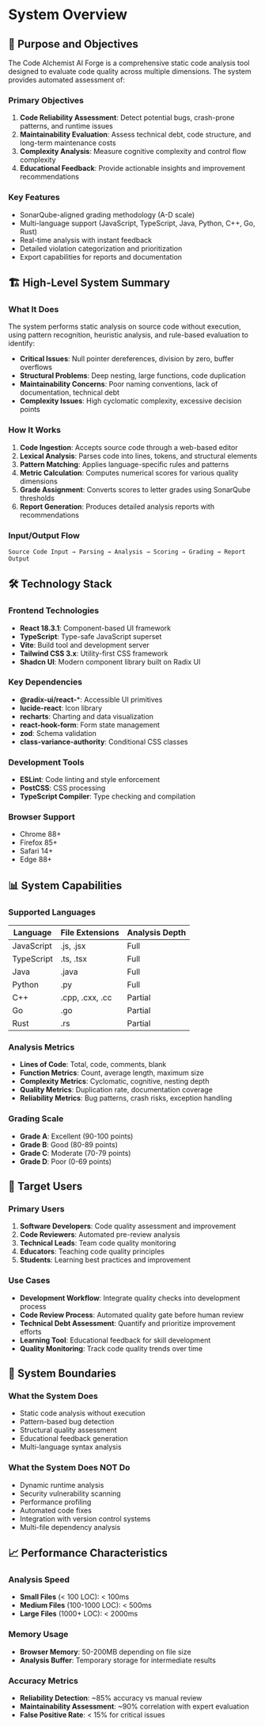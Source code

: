 
# System Overview

## 🎯 Purpose and Objectives

The Code Alchemist AI Forge is a comprehensive static code analysis tool designed to evaluate code quality across multiple dimensions. The system provides automated assessment of:

### Primary Objectives
1. **Code Reliability Assessment**: Detect potential bugs, crash-prone patterns, and runtime issues
2. **Maintainability Evaluation**: Assess technical debt, code structure, and long-term maintenance costs
3. **Complexity Analysis**: Measure cognitive complexity and control flow complexity
4. **Educational Feedback**: Provide actionable insights and improvement recommendations

### Key Features
- SonarQube-aligned grading methodology (A-D scale)
- Multi-language support (JavaScript, TypeScript, Java, Python, C++, Go, Rust)
- Real-time analysis with instant feedback
- Detailed violation categorization and prioritization
- Export capabilities for reports and documentation

## 🏗️ High-Level System Summary

### What It Does
The system performs static analysis on source code without execution, using pattern recognition, heuristic analysis, and rule-based evaluation to identify:

- **Critical Issues**: Null pointer dereferences, division by zero, buffer overflows
- **Structural Problems**: Deep nesting, large functions, code duplication
- **Maintainability Concerns**: Poor naming conventions, lack of documentation, technical debt
- **Complexity Issues**: High cyclomatic complexity, excessive decision points

### How It Works
1. **Code Ingestion**: Accepts source code through a web-based editor
2. **Lexical Analysis**: Parses code into lines, tokens, and structural elements
3. **Pattern Matching**: Applies language-specific rules and patterns
4. **Metric Calculation**: Computes numerical scores for various quality dimensions
5. **Grade Assignment**: Converts scores to letter grades using SonarQube thresholds
6. **Report Generation**: Produces detailed analysis reports with recommendations

### Input/Output Flow
```
Source Code Input → Parsing → Analysis → Scoring → Grading → Report Output
```

## 🛠️ Technology Stack

### Frontend Technologies
- **React 18.3.1**: Component-based UI framework
- **TypeScript**: Type-safe JavaScript superset
- **Vite**: Build tool and development server
- **Tailwind CSS 3.x**: Utility-first CSS framework
- **Shadcn UI**: Modern component library built on Radix UI

### Key Dependencies
- **@radix-ui/react-***: Accessible UI primitives
- **lucide-react**: Icon library
- **recharts**: Charting and data visualization
- **react-hook-form**: Form state management
- **zod**: Schema validation
- **class-variance-authority**: Conditional CSS classes

### Development Tools
- **ESLint**: Code linting and style enforcement
- **PostCSS**: CSS processing
- **TypeScript Compiler**: Type checking and compilation

### Browser Support
- Chrome 88+
- Firefox 85+
- Safari 14+
- Edge 88+

## 📊 System Capabilities

### Supported Languages
| Language | File Extensions | Analysis Depth |
|----------|----------------|----------------|
| JavaScript | .js, .jsx | Full |
| TypeScript | .ts, .tsx | Full |
| Java | .java | Full |
| Python | .py | Full |
| C++ | .cpp, .cxx, .cc | Partial |
| Go | .go | Partial |
| Rust | .rs | Partial |

### Analysis Metrics
- **Lines of Code**: Total, code, comments, blank
- **Function Metrics**: Count, average length, maximum size
- **Complexity Metrics**: Cyclomatic, cognitive, nesting depth
- **Quality Metrics**: Duplication rate, documentation coverage
- **Reliability Metrics**: Bug patterns, crash risks, exception handling

### Grading Scale
- **Grade A**: Excellent (90-100 points)
- **Grade B**: Good (80-89 points)
- **Grade C**: Moderate (70-79 points)
- **Grade D**: Poor (0-69 points)

## 🎯 Target Users

### Primary Users
1. **Software Developers**: Code quality assessment and improvement
2. **Code Reviewers**: Automated pre-review analysis
3. **Technical Leads**: Team code quality monitoring
4. **Educators**: Teaching code quality principles
5. **Students**: Learning best practices and improvement

### Use Cases
- **Development Workflow**: Integrate quality checks into development process
- **Code Review Process**: Automated quality gate before human review
- **Technical Debt Assessment**: Quantify and prioritize improvement efforts
- **Learning Tool**: Educational feedback for skill development
- **Quality Monitoring**: Track code quality trends over time

## 🔄 System Boundaries

### What the System Does
- Static code analysis without execution
- Pattern-based bug detection
- Structural quality assessment
- Educational feedback generation
- Multi-language syntax analysis

### What the System Does NOT Do
- Dynamic runtime analysis
- Security vulnerability scanning
- Performance profiling
- Automated code fixes
- Integration with version control systems
- Multi-file dependency analysis

## 📈 Performance Characteristics

### Analysis Speed
- **Small Files** (< 100 LOC): < 100ms
- **Medium Files** (100-1000 LOC): < 500ms
- **Large Files** (1000+ LOC): < 2000ms

### Memory Usage
- **Browser Memory**: 50-200MB depending on file size
- **Analysis Buffer**: Temporary storage for intermediate results

### Accuracy Metrics
- **Reliability Detection**: ~85% accuracy vs manual review
- **Maintainability Assessment**: ~90% correlation with expert evaluation
- **False Positive Rate**: < 15% for critical issues
